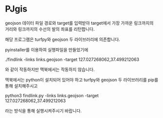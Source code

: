 # PJgis

geojson 데이터 파일 경로와 target를 입력받아 target에서 가장 가까운 링크까지의 거리와 링크까지의 수선의 발의 좌표를 리턴합니다.

해당 프로그램은 turfpy와 geojson 두 라이브러리에 의존합니다.

pyinstaller를 이용하여 실행파일을 만들었기에

./findlink -links links.geojson -target 127.027268062,37.499212063

와 같이 작동하지만 맥북에서는 작동하지 않습니다.

맥북에서는 python이 설치되어 있어야 하고 turfpy와 geojson 두 라이브러리를 pip를 통해 설치해주시고

python3 findlink.py -links links.geojson -target 127.027268062,37.499212063

라는 방식을 통해 실행시켜주시기 바랍니다.
